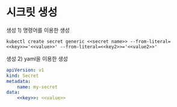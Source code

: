 # 시크릿 생성
생성 1) 명령어를 이용한 생성
```
kubectl create secret generic <<secret name>> --from-literal=<<key>>='<<value>>' --from-literal=<<key2>>='<<value2>>'
```

생성 2) yaml을 이용한 생성
```yaml
apiVersion: v1
kind: Secret
metadata:
    name: my-secret
data:
    <<key>>: <<value>>
```